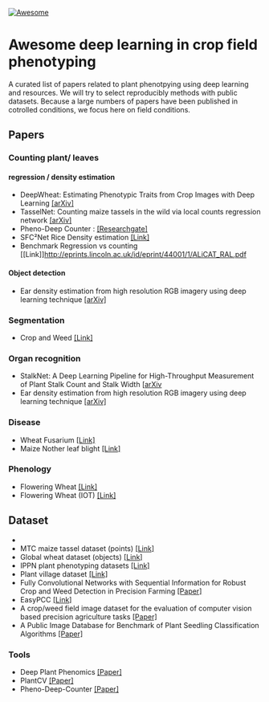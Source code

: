 [![Awesome](https://awesome.re/badge-flat.svg)](https://awesome.re)

# Awesome deep learning in crop field phenotyping
A curated list of papers related to plant phenotpying using deep learning and resources. We will try to select reproducibly methods with public datasets. Because a large numbers of papers have been published in cotrolled conditions, we focus here on field conditions. 


## Papers

### Counting plant/ leaves
#### regression / density estimation
- DeepWheat: Estimating Phenotypic Traits from Crop Images with Deep Learning [[arXiv]](https://arxiv.org/abs/1710.00241)
- TasselNet: Counting maize tassels in the wild via local counts regression network [[arXiv]](https://arxiv.org/abs/1707.02290)
- Pheno-Deep Counter : [[Researchgate]](https://www.researchgate.net/publication/326991923_Pheno-Deep_Counter_a_unified_and_versatile_deep_learning_architecture_for_leaf_counting)
- SFC²Net Rice Density estimation [[Link]](https://spj.sciencemag.org/journals/plantphenomics/2020/1375957/)
- Benchmark Regression vs counting [[Link]]http://eprints.lincoln.ac.uk/id/eprint/44001/1/ALiCAT_RAL.pdf

#### Object detection 
- Ear density estimation from high resolution RGB imagery using deep learning technique [[arXiv]](https://www.researchgate.net/publication/328512173_Ear_density_estimation_from_high_resolution_RGB_imagery_using_deep_learning_technique)

### Segmentation
- Crop and Weed [[Link]](https://arxiv.org/pdf/1806.03412.pdf)

### Organ recognition
- StalkNet: A Deep Learning Pipeline for High-Throughput Measurement of Plant Stalk Count and Stalk Width [[arXiv](https://www.ri.cmu.edu/wp-content/uploads/2017/11/FSR.pdf)
- Ear density estimation from high resolution RGB imagery using deep learning technique [[arXiv]](https://www.researchgate.net/publication/328512173_Ear_density_estimation_from_high_resolution_RGB_imagery_using_deep_learning_technique)

### Disease
 - Wheat Fusarium [[Link]](https://www.mdpi.com/2072-4292/13/1/26)
 - Maize Nother leaf blight [[Link]](https://acsess.onlinelibrary.wiley.com/doi/full/10.2135/tppj2019.03.0006)
### Phenology 
- Flowering Wheat [[Link]](https://academic.oup.com/gigascience/article/8/11/giz120/5631860)
- Flowering Wheat (IOT) [[Link]](https://www.sciencedirect.com/science/article/abs/pii/S0378429019321604)

## Dataset
- 
- MTC maize tassel dataset (points) [[Link]](https://github.com/poppinace/mtc)
- Global wheat dataset (objects) [[Link]](https://zenodo.org/record/4298502#.YHoFsugzZPZ)
- IPPN plant phenotyping datasets [[Link]](https://www.plant-phenotyping.org/datasets-home)
- Plant village dataset [[Link]](https://www.plant-image-analysis.org/dataset)
- Fully Convolutional Networks with Sequential Information for Robust Crop and Weed Detection in Precision Farming [[Paper]](https://arxiv.org/pdf/1806.03412.pdf)
- EasyPCC [[Link]](https://www.mdpi.com/1424-8220/17/4/798/htm)
- A crop/weed field image dataset for the evaluation of computer vision based precision agriculture tasks [[Paper]](https://pdfs.semanticscholar.org/58a0/9b1351ddb447e6abdede7233a4794d538155.pdf)
- A Public Image Database for Benchmark of Plant Seedling Classification Algorithms [[Paper]](https://arxiv.org/pdf/1711.05458.pdf)



### Tools 
- Deep Plant Phenomics [[Paper]](https://www.frontiersin.org/articles/10.3389/fpls.2017.01190/full)
- PlantCV [[Paper]](https://peerj.com/articles/4088/)
- Pheno-Deep-Counter [[Paper]](https://bitbucket.org/tuttoweb/pheno-deep-counter)
